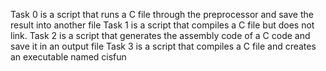 Task 0 is a script that runs a C file through the preprocessor and save the result into another file
Task 1 is a script that compiles a C file but does not link.
Task 2 is a script that generates the assembly code of a C code and save it in an output file
Task 3 is a script that compiles a C file and creates an executable named cisfun
